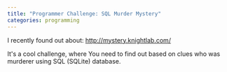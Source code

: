 ```yaml
---
title: "Programmer Challenge: SQL Murder Mystery"
categories: programming
---
```


I recently found out about: <http://mystery.knightlab.com/>

It's a cool challenge, where You need to find out based on clues who was murderer using SQL (SQLite) database.
